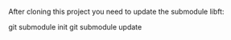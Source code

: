 After cloning this project you need to update the submodule libft:

git submodule init
git submodule update
